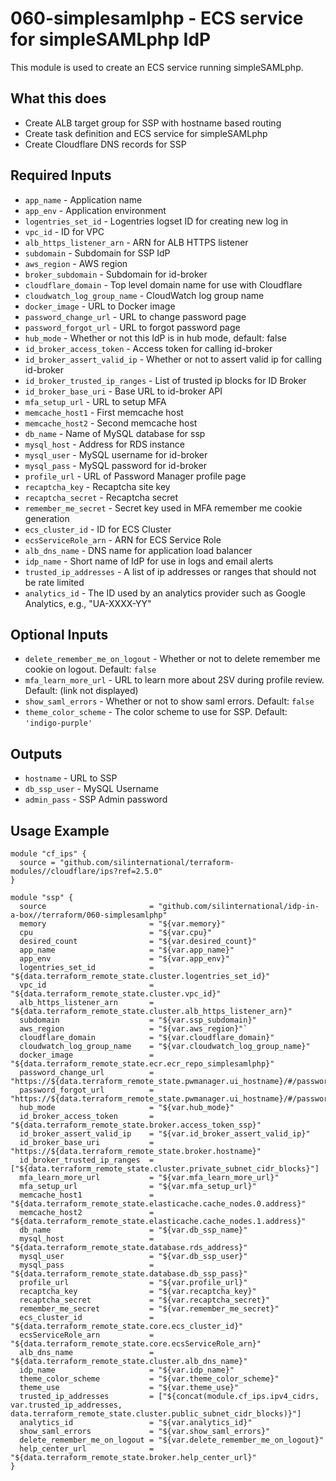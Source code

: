 # 060-simplesamlphp - ECS service for simpleSAMLphp IdP
This module is used to create an ECS service running simpleSAMLphp.

## What this does

 - Create ALB target group for SSP with hostname based routing
 - Create task definition and ECS service for simpleSAMLphp
 - Create Cloudflare DNS records for SSP

## Required Inputs

 - `app_name` - Application name
 - `app_env` - Application environment
 - `logentries_set_id` - Logentries logset ID for creating new log in
 - `vpc_id` - ID for VPC
 - `alb_https_listener_arn` - ARN for ALB HTTPS listener
 - `subdomain` - Subdomain for SSP IdP
 - `aws_region` - AWS region
 - `broker_subdomain` - Subdomain for id-broker
 - `cloudflare_domain` - Top level domain name for use with Cloudflare
 - `cloudwatch_log_group_name` - CloudWatch log group name
 - `docker_image` - URL to Docker image
 - `password_change_url` - URL to change password page
 - `password_forgot_url` - URL to forgot password page
 - `hub_mode` - Whether or not this IdP is in hub mode, default: false
 - `id_broker_access_token` - Access token for calling id-broker
 - `id_broker_assert_valid_ip` - Whether or not to assert valid ip for calling id-broker
 - `id_broker_trusted_ip_ranges` - List of trusted ip blocks for ID Broker
 - `id_broker_base_uri` - Base URL to id-broker API
 - `mfa_setup_url` - URL to setup MFA
 - `memcache_host1` - First memcache host
 - `memcache_host2` - Second memcache host
 - `db_name` - Name of MySQL database for ssp
 - `mysql_host` - Address for RDS instance
 - `mysql_user` - MySQL username for id-broker
 - `mysql_pass` - MySQL password for id-broker
 - `profile_url` - URL of Password Manager profile page
 - `recaptcha_key` - Recaptcha site key
 - `recaptcha_secret` - Recaptcha secret
 - `remember_me_secret` - Secret key used in MFA remember me cookie generation
 - `ecs_cluster_id` - ID for ECS Cluster
 - `ecsServiceRole_arn` - ARN for ECS Service Role
 - `alb_dns_name` - DNS name for application load balancer
 - `idp_name` - Short name of IdP for use in logs and email alerts
 - `trusted_ip_addresses` - A list of ip addresses or ranges that should not be rate limited
 - `analytics_id` - The ID used by an analytics provider such as Google Analytics, e.g., "UA-XXXX-YY"

## Optional Inputs

 - `delete_remember_me_on_logout` - Whether or not to delete remember me cookie on logout. Default: `false`
 - `mfa_learn_more_url` - URL to learn more about 2SV during profile review. Default: (link not displayed)
 - `show_saml_errors` - Whether or not to show saml errors. Default: `false`
 - `theme_color_scheme` - The color scheme to use for SSP. Default: `'indigo-purple'`


## Outputs

 - `hostname` - URL to SSP
 - `db_ssp_user` - MySQL Username
 - `admin_pass` - SSP Admin password

## Usage Example

```hcl
module "cf_ips" {
  source = "github.com/silinternational/terraform-modules//cloudflare/ips?ref=2.5.0"
}

module "ssp" {
  source                       = "github.com/silinternational/idp-in-a-box//terraform/060-simplesamlphp"
  memory                       = "${var.memory}"
  cpu                          = "${var.cpu}"
  desired_count                = "${var.desired_count}"
  app_name                     = "${var.app_name}"
  app_env                      = "${var.app_env}"
  logentries_set_id            = "${data.terraform_remote_state.cluster.logentries_set_id}"
  vpc_id                       = "${data.terraform_remote_state.cluster.vpc_id}"
  alb_https_listener_arn       = "${data.terraform_remote_state.cluster.alb_https_listener_arn}"
  subdomain                    = "${var.ssp_subdomain}"
  aws_region                   = "${var.aws_region}"`
  cloudflare_domain            = "${var.cloudflare_domain}"
  cloudwatch_log_group_name    = "${var.cloudwatch_log_group_name}"
  docker_image                 = "${data.terraform_remote_state.ecr.ecr_repo_simplesamlphp}"
  password_change_url          = "https://${data.terraform_remote_state.pwmanager.ui_hostname}/#/password/create"
  password_forgot_url          = "https://${data.terraform_remote_state.pwmanager.ui_hostname}/#/password/forgot"
  hub_mode                     = "${var.hub_mode}"
  id_broker_access_token       = "${data.terraform_remote_state.broker.access_token_ssp}"
  id_broker_assert_valid_ip    = "${var.id_broker_assert_valid_ip}"
  id_broker_base_uri           = "https://${data.terraform_remote_state.broker.hostname}"
  id_broker_trusted_ip_ranges  = ["${data.terraform_remote_state.cluster.private_subnet_cidr_blocks}"]
  mfa_learn_more_url           = "${var.mfa_learn_more_url}"
  mfa_setup_url                = "${var.mfa_setup_url}"
  memcache_host1               = "${data.terraform_remote_state.elasticache.cache_nodes.0.address}"
  memcache_host2               = "${data.terraform_remote_state.elasticache.cache_nodes.1.address}"
  db_name                      = "${var.db_ssp_name}"
  mysql_host                   = "${data.terraform_remote_state.database.rds_address}"
  mysql_user                   = "${var.db_ssp_user}"
  mysql_pass                   = "${data.terraform_remote_state.database.db_ssp_pass}"
  profile_url                  = "${var.profile_url}"
  recaptcha_key                = "${var.recaptcha_key}"
  recaptcha_secret             = "${var.recaptcha_secret}"
  remember_me_secret           = "${var.remember_me_secret}"
  ecs_cluster_id               = "${data.terraform_remote_state.core.ecs_cluster_id}"
  ecsServiceRole_arn           = "${data.terraform_remote_state.core.ecsServiceRole_arn}"
  alb_dns_name                 = "${data.terraform_remote_state.cluster.alb_dns_name}"
  idp_name                     = "${var.idp_name}"
  theme_color_scheme           = "${var.theme_color_scheme}"
  theme_use                    = "${var.theme_use}"
  trusted_ip_addresses         = ["${concat(module.cf_ips.ipv4_cidrs, var.trusted_ip_addresses, data.terraform_remote_state.cluster.public_subnet_cidr_blocks)}"]
  analytics_id                 = "${var.analytics_id}"
  show_saml_errors             = "${var.show_saml_errors}"
  delete_remember_me_on_logout = "${var.delete_remember_me_on_logout}"
  help_center_url              = "${data.terraform_remote_state.broker.help_center_url}"
}
```
